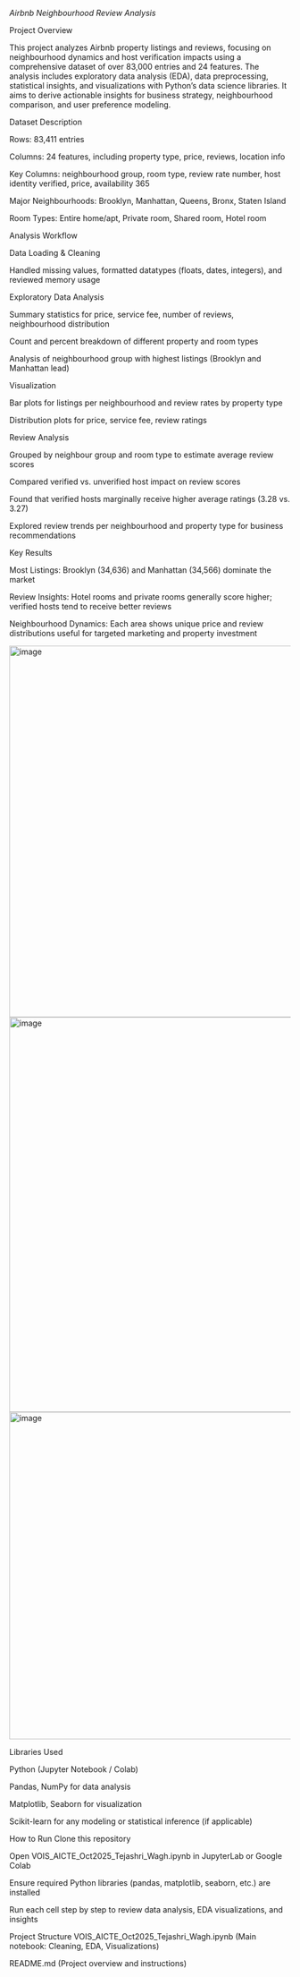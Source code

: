 *Airbnb Neighbourhood Review Analysis*

Project Overview

This project analyzes Airbnb property listings and reviews, focusing on neighbourhood dynamics and host verification impacts using a comprehensive dataset of over 83,000 entries and 24 features. The analysis includes exploratory data analysis (EDA), data preprocessing, statistical insights, and visualizations with Python’s data science libraries. It aims to derive actionable insights for business strategy, neighbourhood comparison, and user preference modeling.

Dataset Description

Rows: 83,411 entries

Columns: 24 features, including property type, price, reviews, location info

Key Columns: neighbourhood group, room type, review rate number, host identity verified, price, availability 365

Major Neighbourhoods: Brooklyn, Manhattan, Queens, Bronx, Staten Island

Room Types: Entire home/apt, Private room, Shared room, Hotel room

Analysis Workflow

Data Loading & Cleaning

Handled missing values, formatted datatypes (floats, dates, integers), and reviewed memory usage

Exploratory Data Analysis

Summary statistics for price, service fee, number of reviews, neighbourhood distribution

Count and percent breakdown of different property and room types

Analysis of neighbourhood group with highest listings (Brooklyn and Manhattan lead)

Visualization

Bar plots for listings per neighbourhood and review rates by property type

Distribution plots for price, service fee, review ratings

Review Analysis

Grouped by neighbour group and room type to estimate average review scores

Compared verified vs. unverified host impact on review scores

Found that verified hosts marginally receive higher average ratings (3.28 vs. 3.27)

Explored review trends per neighbourhood and property type for business recommendations

Key Results

Most Listings: Brooklyn (34,636) and Manhattan (34,566) dominate the market

Review Insights: Hotel rooms and private rooms generally score higher; verified hosts tend to receive better reviews

Neighbourhood Dynamics: Each area shows unique price and review distributions useful for targeted marketing and property investment

<img width="1086" height="664" alt="image" src="https://github.com/user-attachments/assets/59730f3c-94a7-4318-b98b-56eba48a87c3" />

<img width="1145" height="706" alt="image" src="https://github.com/user-attachments/assets/d9d73492-9a7d-4021-92b4-1e1e31484060" />

<img width="842" height="585" alt="image" src="https://github.com/user-attachments/assets/7cce9750-a403-4edb-9d9b-facf88662bc1" />

Libraries Used

Python (Jupyter Notebook / Colab)

Pandas, NumPy for data analysis

Matplotlib, Seaborn for visualization

Scikit-learn for any modeling or statistical inference (if applicable)

How to Run
Clone this repository

Open VOIS_AICTE_Oct2025_Tejashri_Wagh.ipynb in JupyterLab or Google Colab

Ensure required Python libraries (pandas, matplotlib, seaborn, etc.) are installed

Run each cell step by step to review data analysis, EDA visualizations, and insights

Project Structure
VOIS_AICTE_Oct2025_Tejashri_Wagh.ipynb (Main notebook: Cleaning, EDA, Visualizations)

README.md (Project overview and instructions)
